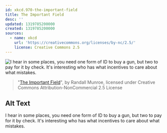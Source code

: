 ```yaml
---
id: xkcd.970-the-important-field
title: The Important Field
desc: ''
updated: 1319785200000
created: 1319785200000
sources:
  - name: xkcd
    url: 'https://creativecommons.org/licenses/by-nc/2.5/'
    license: Creative Commons 2.5
---
```

![I hear in some places, you need one form of ID to buy a gun, but two to pay for it by check. It's interesting who has what incentives to care about what mistakes.](https://imgs.xkcd.com/comics/the_important_field.png)
> "[The Important Field](https://xkcd.com/970/)", by Randall Munroe, licensed under Creative Commons Attribution-NonCommercial 2.5 License

## Alt Text
I hear in some places, you need one form of ID to buy a gun, but two to pay for it by check. It's interesting who has what incentives to care about what mistakes.

